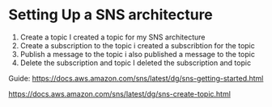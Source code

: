 # Setting Up a SNS architecture


1. Create a topic
I created a topic for my SNS architecture
2. Create a subscription to the topic
i created a subscribtion for the topic
3. Publish a message to the topic
i also published a message to the topic
4. Delete the subscription and topic
 I deleted the subscription and topic


Guide:
https://docs.aws.amazon.com/sns/latest/dg/sns-getting-started.html

https://docs.aws.amazon.com/sns/latest/dg/sns-create-topic.html